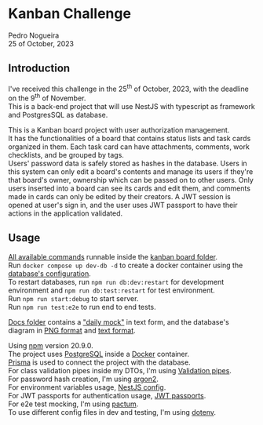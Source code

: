 # Kanban Challenge

Pedro Nogueira  
25 of October, 2023  

## Introduction

I've received this challenge in the 25<sup>th</sup> of October, 2023, with the deadline on the 9<sup>th</sup> of November.  
This is a back-end project that will use NestJS with typescript as framework and PostgresSQL as database.  

This is a Kanban board project with user authorization management.  
It has the functionalities of a board that contains status lists and task cards organized in them. Each task card can have attachments, comments, work checklists, and be grouped by tags.  
Users' password data is safely stored as hashes in the database. Users in this system can only edit a board's contents and manage its users if they're that board's owner, ownership which can be passed on to other users. Only users inserted into a board can see its cards and edit them, and comments made in cards can only be edited by their creators. A JWT session is opened at user's sign in, and the user uses JWT passport to have their actions in the application validated.  

## Usage

[All available commands](https://github.com/bananahell/kanban-challenge/blob/main/kanban-board/package.json) runnable inside the [kanban board folder](https://github.com/bananahell/kanban-challenge/tree/main/kanban-board).  
Run ```docker compose up dev-db -d``` to create a docker container using the [database's configuration](https://github.com/bananahell/kanban-challenge/blob/main/kanban-board/docker-compose.yml).  
To restart databases, run ```npm run db:dev:restart``` for development environment and ```npm run db:test:restart``` for test environment.  
Run ```npm run start:debug``` to start server.  
Run ```npm run test:e2e``` to run end to end tests.  


[Docs folder](https://github.com/bananahell/kanban-challenge/tree/main/docs) contains a ["daily mock"](https://github.com/bananahell/kanban-challenge/blob/main/docs/work-journal.txt) in text form, and the database's diagram in [PNG format](https://github.com/bananahell/kanban-challenge/blob/main/docs/bd-diagram.png) and [text format](https://github.com/bananahell/kanban-challenge/blob/main/docs/bd-diagram.txt).  

Using [npm](https://www.npmjs.com/) version 20.9.0.  
The project uses [PostgreSQL](https://www.postgresql.org/) inside a [Docker](https://www.docker.com/) container.  
[Prisma](https://www.prisma.io/) is used to connect the project with the database.  
For class validation pipes inside my DTOs, I'm using [Validation pipes](https://docs.nestjs.com/techniques/validation).  
For password hash creation, I'm using [argon2](https://www.npmjs.com/package/argon2).  
For environment variables usage, [NestJS config](https://docs.nestjs.com/techniques/configuration).  
For JWT passports for authentication usage, [JWT passports](https://docs.nestjs.com/security/authentication).  
For e2e test mocking, I'm using [pactum](https://pactumjs.github.io/).  
To use different config files in dev and testing, I'm using [dotenv](https://docs.nestjs.com/techniques/configuration).  
